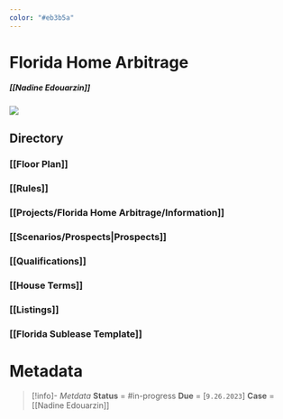 ```yaml
---
color: "#eb3b5a"
---
```

# Florida Home Arbitrage
##### [[Nadine Edouarzin]]

![](https://lh3.googleusercontent.com/pw/AIL4fc-ITByunbTMJkZYBFmCQPjQ254HkKn6ZF1WhLtNbUM9d8QiKC28QJ1tAccdojptxTGZeGSh0B-XvBP69kHUHdZQ2QkF38MvYT4EPjy1kSiEmYh3oNXy7IZua0YHiC7uHyza1SZA6773OZvqxKY7pqWmpQ=w1139-h858-s-no)
## Directory
### [[Floor Plan]]
### [[Rules]]
### [[Projects/Florida Home Arbitrage/Information]]
### [[Scenarios/Prospects|Prospects]]
### [[Qualifications]]
### [[House Terms]]
### [[Listings]]
### [[Florida Sublease Template]]

# Metadata
> [!info]- *Metdata*
> **Status** = #in-progress 
> **Due** = [`9.26.2023`]
> **Case** = [[Nadine Edouarzin]]